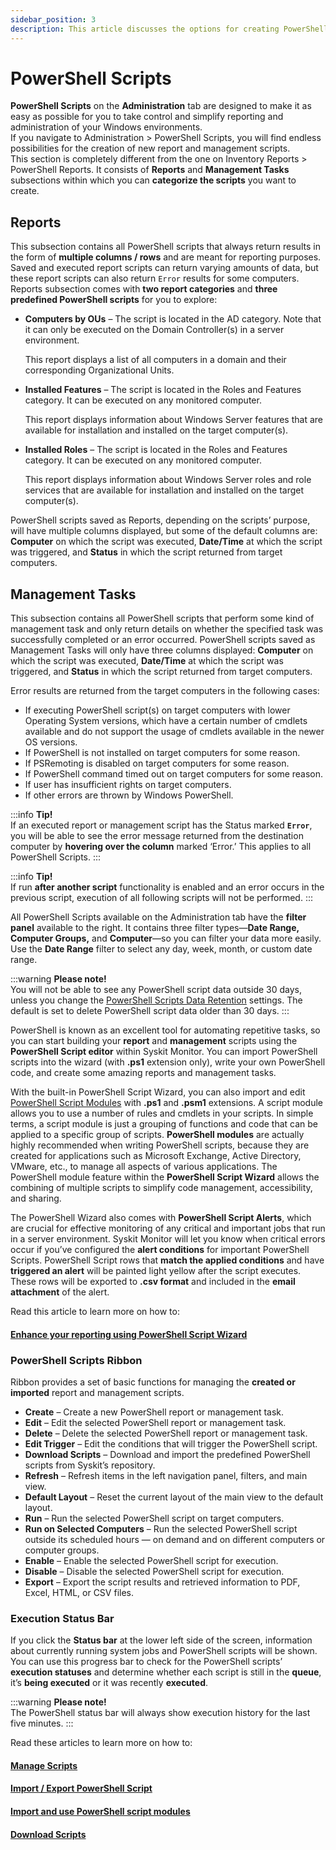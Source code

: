 ```yaml
---
sidebar_position: 3
description: This article discusses the options for creating PowerShell reports and management tasks through Syskit Monitor.
---
```


# PowerShell Scripts

**PowerShell Scripts** on the **Administration** tab are designed to make it as easy as possible for you to take control and simplify reporting and administration of your Windows environments.  
If you navigate to Administration &gt; PowerShell Scripts, you will find endless possibilities for the creation of new report and management scripts.  
This section is completely different from the one on Inventory Reports &gt; PowerShell Reports. It consists of **Reports** and **Management Tasks** subsections within which you can **categorize the scripts** you want to create.

## Reports

This subsection contains all PowerShell scripts that always return results in the form of **multiple columns / rows** and are meant for reporting purposes. Saved and executed report scripts can return varying amounts of data, but these report scripts can also return `Error` results for some computers.  
Reports subsection comes with **two report categories** and **three predefined PowerShell scripts** for you to explore:

* **Computers by OUs** – The script is located in the AD category. Note that it can only be executed on the Domain Controller\(s\) in a server environment.

  This report displays a list of all computers in a domain and their corresponding Organizational Units.

* **Installed Features** – The script is located in the Roles and Features category. It can be executed on any monitored computer.

  This report displays information about Windows Server features that are available for installation and installed on the target computer\(s\).

* **Installed Roles** – The script is located in the Roles and Features category. It can be executed on any monitored computer.

  This report displays information about Windows Server roles and role services that are available for installation and installed on the target computer\(s\).

PowerShell scripts saved as Reports, depending on the scripts’ purpose, will have multiple columns displayed, but some of the default columns are: **Computer** on which the script was executed, **Date/Time** at which the script was triggered, and **Status** in which the script returned from target computers.

## Management Tasks

This subsection contains all PowerShell scripts that perform some kind of management task and only return details on whether the specified task was successfully completed or an error occurred. PowerShell scripts saved as Management Tasks will only have three columns displayed: **Computer** on which the script was executed, **Date/Time** at which the script was triggered, and **Status** in which the script returned from target computers.

Error results are returned from the target computers in the following cases:

* If executing PowerShell script\(s\) on target computers with lower Operating System versions, which have a certain number of cmdlets available and do not support the usage of cmdlets available in the newer OS versions.
* If PowerShell is not installed on target computers for some reason.
* If PSRemoting is disabled on target computers for some reason.
* If PowerShell command timed out on target computers for some reason.
* If user has insufficient rights on target computers.
* If other errors are thrown by Windows PowerShell.

:::info
**Tip!**   
If an executed report or management script has the Status marked **`Error`**, you will be able to see the error message returned from the destination computer by **hovering over the column** marked ‘Error.’ This applies to all PowerShell Scripts.
:::


:::info
**Tip!**   
If run **after another script** functionality is enabled and an error occurs in the previous script, execution of all following scripts will not be performed.
:::


All PowerShell Scripts available on the Administration tab have the **filter panel** available to the right. It contains three filter types—**Date Range, Computer Groups,** and **Computer**—so you can filter your data more easily. Use the **Date Range** filter to select any day, week, month, or custom date range.

:::warning
**Please note!**  
You will not be able to see any PowerShell script data outside 30 days, unless you change the [PowerShell Scripts Data Retention](../backstage-screen/configuration/options.md#data-retention) settings. The default is set to delete PowerShell script data older than 30 days.
:::


PowerShell is known as an excellent tool for automating repetitive tasks, so you can start building your **report** and **management** scripts using the **PowerShell Script editor** within Syskit Monitor. You can import PowerShell scripts into the wizard \(with **.ps1** extension only\), write your own PowerShell code, and create some amazing reports and management tasks.

With the built-in PowerShell Script Wizard, you can also import and edit [PowerShell Script Modules](../../how-to/powershell-scripts/import-and-use-ps-script-modules.md) with **.ps1** and **.psm1** extensions. A script module allows you to use a number of rules and cmdlets in your scripts. In simple terms, a script module is just a grouping of functions and code that can be applied to a specific group of scripts. **PowerShell modules** are actually highly recommended when writing PowerShell scripts, because they are created for applications such as Microsoft Exchange, Active Directory, VMware, etc., to manage all aspects of various applications. The PowerShell module feature within the **PowerShell Script Wizard** allows the combining of multiple scripts to simplify code management, accessibility, and sharing.

The PowerShell Wizard also comes with **PowerShell Script Alerts**, which are crucial for effective monitoring of any critical and important jobs that run in a server environment. Syskit Monitor will let you know when critical errors occur if you’ve configured the **alert conditions** for important PowerShell Scripts. PowerShell Script rows that **match the applied conditions** and have **triggered an alert** will be painted light yellow after the script executes. These rows will be exported to **.csv format** and included in the **email attachment** of the alert.

Read this article to learn more on how to:

#### [Enhance your reporting using PowerShell Script Wizard](../../how-to/powershell-scripts/powershell-wizard.md)

### PowerShell Scripts Ribbon

Ribbon provides a set of basic functions for managing the **created or imported** report and management scripts.

* **Create** – Create a new PowerShell report or management task.
* **Edit** – Edit the selected PowerShell report or management task.
* **Delete** – Delete the selected PowerShell report or management task.
* **Edit Trigger** – Edit the conditions that will trigger the PowerShell script.
* **Download Scripts** – Download and import the predefined PowerShell scripts from Syskit’s repository.
* **Refresh** – Refresh items in the left navigation panel, filters, and main view.
* **Default Layout** – Reset the current layout of the main view to the default layout.
* **Run** – Run the selected PowerShell script on target computers.
* **Run on Selected Computers** – Run the selected PowerShell script outside its scheduled hours — on demand and on different computers or computer groups.
* **Enable** – Enable the selected PowerShell script for execution.
* **Disable** – Disable the selected PowerShell script for execution.
* **Export** – Export the script results and retrieved information to PDF, Excel, HTML, or CSV files.

### Execution Status Bar

If you click the **Status bar** at the lower left side of the screen, information about currently running system jobs and PowerShell scripts will be shown. You can use this progress bar to check for the PowerShell scripts’ **execution statuses** and determine whether each script is still in the **queue**, it’s **being executed** or it was recently **executed**.

:::warning
**Please note!**  
The PowerShell status bar will always show execution history for the last five minutes.
:::


Read these articles to learn more on how to:

#### [Manage Scripts](../../how-to/powershell-scripts/manage-scripts.md)

#### [Import / Export PowerShell Script](../../how-to/powershell-scripts/import-ps-script.md)

#### [Import and use PowerShell script modules](../../how-to/powershell-scripts/import-and-use-ps-script-modules.md)

#### [Download Scripts](../../how-to/powershell-scripts/download-scripts.md)


